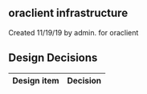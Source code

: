 ## oraclient infrastructure

Created 11/19/19 by admin. for oraclient


## Design Decisions
| Design item                | Decision|
| :----------------------------------- | :--------------------------------------------------------------------------------|
